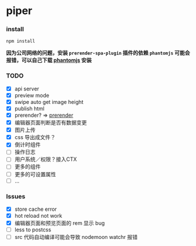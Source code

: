 # piper

### install

```shell
npm install
```

**因为公司网络的问题，安装 `prerender-spa-plugin` 插件的依赖 `phantomjs` 可能会报错，可以自己下载 [phantomjs](http://phantomjs.org/download.html) 安装**

### TODO

- [x] api server
- [x] preview mode
- [x] swipe auto get image height
- [x] publish html
- [x] prerender? => [prerender](https://github.com/chrisvfritz/prerender-spa-plugin)
- [x] 编辑器页面判断是否有数据变更
- [x] 图片上传
- [x] css 导出成文件？
- [x] 倒计时组件
- [ ] 操作日志
- [ ] 用户系统／权限？接入CTX
- [ ] 更多的组件
- [ ] 更多的可设置属性
- [ ] ...

### Issues

- [x] store cache error
- [x] hot reload not work
- [x] 编辑器页面和预览页面的 rem 显示 bug
- [ ] less to postcss
- [ ] src 代码自动编译可能会导致 nodemoon watchr 报错

